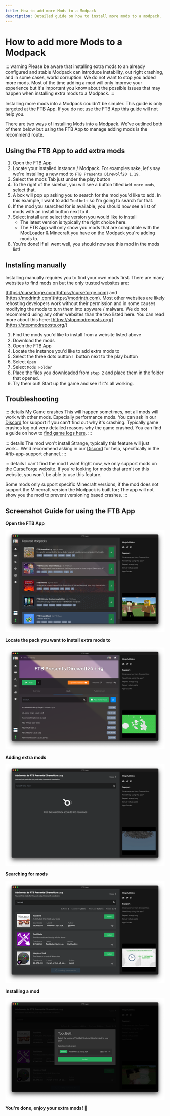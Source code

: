 ```yaml
---
title: How to add more Mods to a Modpack
description: Detailed guide on how to install more mods to a modpack.
---
```


# How to add more Mods to a Modpack

::: warning
Please be aware that installing extra mods to an already configured and stable Modpack can introduce instability, out right crashing, and in some cases, world corruption. We do not want to stop you added more mods. Most of the time adding a mod will only improve your experience but it's important you know about the possible issues that may happen when installing extra mods to a Modpack.
:::

Installing more mods into a Modpack couldn't be simpler. This guide is only targeted at the FTB App. If you do not use the FTB App this guide will not help you.

There are two ways of installing Mods into a Modpack. We've outlined both of them below but using the FTB App to manage adding mods is the recommend route.

## Using the FTB App to add extra mods

1. Open the FTB App
2. Locate your installed Instance / Modpack. For examples sake, let's say we're installing a new mod to `FTB Presents Direwolf20 1.19`.
3. Select the mods Tab just under the play button
4. To the right of the sidebar, you will see a button titled `Add more mods`, select that.
5. A box will pop up asking you to search for the mod you'd like to add. In this example, I want to add `Toolbelt` so I'm going to search for that.
6. If the mod you searched for is available, you should now see a list of mods with an install button next to it. 
7. Select install and select the version you would like to install
    - The latest version is typically the right choice here.
    - The FTB App will only show you mods that are compatible with the ModLoader & Minecraft you have on the Modpack you're adding mods to.
8. You're done! If all went well, you should now see this mod in the mods list!

## Installing manually

Installing manually requires you to find your own mods first. There are many websites to find mods on but the only trusted websites are:

[https://curseforge.com](https://curseforge.com) and [https://modrinth.com](https://modrinth.com). Most other websites are likely rehosting developers work without their permission and in some causes modifying the mods to turn them into spyware / malware. We do not recommend using any other websites than the two listed here. You can read more about this here: [https://stopmodreposts.org/](https://stopmodreposts.org/)

1. Find the mods you'd like to install from a website listed above
2. Download the mods 
3. Open the FTB App
4. Locate the instance you'd like to add extra mods to
5. Select the three dots button `⠇` button next to the play button
6. Select `Open`
7. Select `Mods Folder`
8. Place the files you downloaded from `step 2` and place them in the folder that opened.
9. Try them out! Start up the game and see if it's all working. 

## Troubleshooting

::: details My Game crashes
This will happen sometimes, not all mods will work with other mods. Especially performance mods. You can ask in our [Discord](https://go.ftb.team/discord) for support if you can't find out why it's crashing. Typically game crashes log out very detailed reasons why the game crashed. You can find a guide on how to [find game logs here](/app/guides/find-instance-logs.md).
:::

::: details The mod won't install
Strange, typically this feature will just work... We'd recommend asking in our [Discord](https://go.ftb.team/discord) for help, specifically in the #ftb-app-support channel. 
:::

::: details I can't find the mod I want
Right now, we only support mods on the [CurseForge](https://curseforge.com) website. If you're looking for mods that aren't on this website, you won't be able to use this feature. 

Some mods only support specific Minecraft versions, if the mod does not support the Minecraft version the Modpack is built for; The app will not show you the mod to prevent versioning based crashes.
:::

## Screenshot Guide for using the FTB App

**Open the FTB App**

![The FTB App](./images/ftb-app.png)

**Locate the pack you want to install extra mods to**

![The FTB App's Instance Page](./images/ftb-app-instance-page.png)

**Adding extra mods**

![The FTB App's Add Mods Page](./images/ftb-app-install-mods-page.png)

**Searching for mods**

![The FTB App's Mods search page](./images/ftb-app-mods-search-results.png)

**Installing a mod**

![The FTB App's Mods install modal](./images/ftb-app-mods-install-modal.png)

**You're done, enjoy your extra mods! 🎉**

